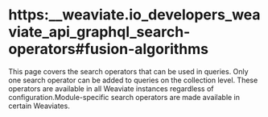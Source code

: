 # https:\_\_weaviate.io_developers_weaviate_api_graphql_search-operators#fusion-algorithms

This page covers the search operators that can be used in queries. Only one search operator can be added to queries on the collection level. These operators are available in all Weaviate instances regardless of configuration.Module-specific search operators are made available in certain Weaviates.
